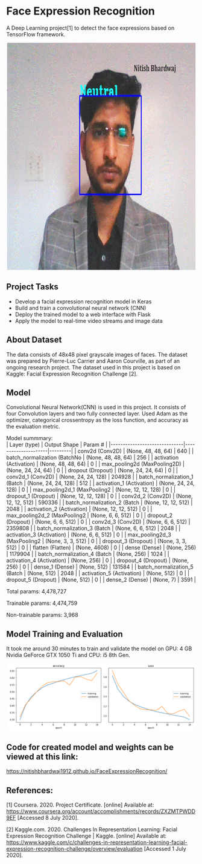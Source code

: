# Face Expression Recognition
A Deep Learning project[1] to detect the face expressions based on TensorFlow framework.

<p align="center">
  <img width="500" height="600" src="Images\NitishFaceExpression.gif" alt="Sample Face Expression Image">
</p>

## Project Tasks
* Develop a facial expression recognition model in Keras
* Build and train a convolutional neural network (CNN)
* Deploy the trained model to a web interface with Flask
* Apply the model to real-time video streams and image data

## About Dataset
The data consists of 48x48 pixel grayscale images of faces. The dataset was prepared by Pierre-Luc Carrier and Aaron Courville, as part of an ongoing research project. The dataset used in this project is based on Kaggle: Facial Expression Recognition Challenge [2].

## Model
Convolutional Neural Network(CNN) is used in this project. It consists of four Convolution layers and two fully connected layer. Used Adam as the optimizer, categorical crossentropy as the loss function, and accuracy as the evaluation metric.

Model summmary:
  		
| Layer (type)                 | Output Shape        | Param # |
|------------------------------|---------------------|---------|
| conv2d (Conv2D)              | (None, 48, 48, 64)  | 640     |
| batch_normalization (BatchNo | (None, 48, 48, 64)  | 256     |
| activation (Activation)      | (None, 48, 48, 64)  | 0       |
| max_pooling2d (MaxPooling2D) | (None, 24, 24, 64)  | 0       |
| dropout (Dropout)            | (None, 24, 24, 64)  | 0       |
| conv2d_1 (Conv2D)            | (None, 24, 24, 128) | 204928  |
| batch_normalization_1 (Batch | (None, 24, 24, 128) | 512     |
| activation_1 (Activation)    | (None, 24, 24, 128) | 0       |
| max_pooling2d_1 (MaxPooling2 | (None, 12, 12, 128) | 0       |
| dropout_1 (Dropout)          | (None, 12, 12, 128) | 0       |
| conv2d_2 (Conv2D)            | (None, 12, 12, 512) | 590336  |
| batch_normalization_2 (Batch | (None, 12, 12, 512) | 2048    |
| activation_2 (Activation)    | (None, 12, 12, 512) | 0       |
| max_pooling2d_2 (MaxPooling2 | (None, 6, 6, 512)   | 0       |
| dropout_2 (Dropout)          | (None, 6, 6, 512)   | 0       |
| conv2d_3 (Conv2D)            | (None, 6, 6, 512)   | 2359808 |
| batch_normalization_3 (Batch | (None, 6, 6, 512)   | 2048    |
| activation_3 (Activation)    | (None, 6, 6, 512)   | 0       |
| max_pooling2d_3 (MaxPooling2 | (None, 3, 3, 512)   | 0       |
| dropout_3 (Dropout)          | (None, 3, 3, 512)   | 0       |
| flatten (Flatten)            | (None, 4608)        | 0       |
| dense (Dense)                | (None, 256)         | 1179904 |
| batch_normalization_4 (Batch | (None, 256)         | 1024    |
| activation_4 (Activation)    | (None, 256)         | 0       |
| dropout_4 (Dropout)          | (None, 256)         | 0       |
| dense_1 (Dense)              | (None, 512)         | 131584  |
| batch_normalization_5 (Batch | (None, 512)         | 2048    |
| activation_5 (Activation)    | (None, 512)         | 0       |
| dropout_5 (Dropout)          | (None, 512)         | 0       |
| dense_2 (Dense)              | (None, 7)           | 3591    |

Total params: 4,478,727

Trainable params: 4,474,759

Non-trainable params: 3,968

## Model Training and Evaluation
It took me around 30 minutes to train and validate the model on GPU: 4 GB Nvidia GeForce GTX 1050 Ti and CPU: i5 8th Gen. 

<p align="center">
  <img src="Images\Accuracy.png" alt="Accuracy and Loss Graph">
</p>

## Code for created model and weights can be viewed at this link:
https://nitishbhardwaj1912.github.io/FaceExpressionRecognition/


## References:
[1] Coursera. 2020. Project Certificate. [online] Available at: <https://www.coursera.org/account/accomplishments/records/ZXZMTPWDD9EF> [Accessed 8 July 2020].

[2] Kaggle.com. 2020. Challenges In Representation Learning: Facial Expression Recognition Challenge | Kaggle. [online] Available at: <https://www.kaggle.com/c/challenges-in-representation-learning-facial-expression-recognition-challenge/overview/evaluation> [Accessed 1 July 2020].
